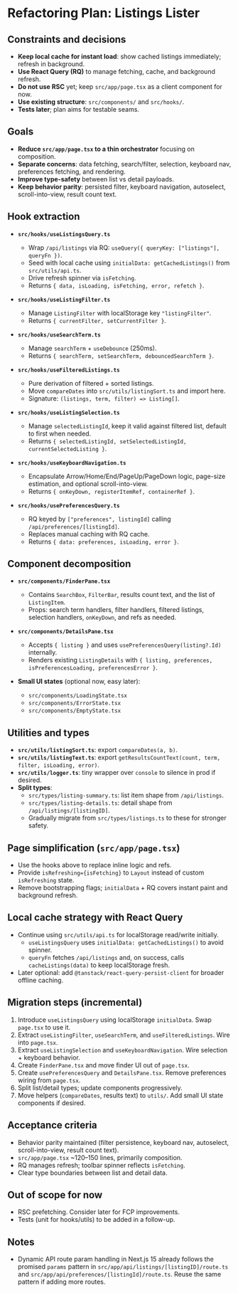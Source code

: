 # Refactoring Plan: Listings Lister

## Constraints and decisions
- **Keep local cache for instant load**: show cached listings immediately; refresh in background.
- **Use React Query (RQ)** to manage fetching, cache, and background refresh.
- **Do not use RSC** yet; keep `src/app/page.tsx` as a client component for now.
- **Use existing structure**: `src/components/` and `src/hooks/`.
- **Tests later**; plan aims for testable seams.

## Goals
- **Reduce `src/app/page.tsx` to a thin orchestrator** focusing on composition.
- **Separate concerns**: data fetching, search/filter, selection, keyboard nav, preferences fetching, and rendering.
- **Improve type-safety** between list vs detail payloads.
- **Keep behavior parity**: persisted filter, keyboard navigation, autoselect, scroll-into-view, result count text.

## Hook extraction
- **`src/hooks/useListingsQuery.ts`**
  - Wrap `/api/listings` via RQ: `useQuery({ queryKey: ["listings"], queryFn })`.
  - Seed with local cache using `initialData: getCachedListings()` from `src/utils/api.ts`.
  - Drive refresh spinner via `isFetching`.
  - Returns `{ data, isLoading, isFetching, error, refetch }`.

- **`src/hooks/useListingFilter.ts`**
  - Manage `ListingFilter` with localStorage key `"listingFilter"`.
  - Returns `{ currentFilter, setCurrentFilter }`.

- **`src/hooks/useSearchTerm.ts`**
  - Manage `searchTerm` + `useDebounce` (250ms).
  - Returns `{ searchTerm, setSearchTerm, debouncedSearchTerm }`.

- **`src/hooks/useFilteredListings.ts`**
  - Pure derivation of filtered + sorted listings.
  - Move `compareDates` into `src/utils/listingSort.ts` and import here.
  - Signature: `(listings, term, filter) => Listing[]`.

- **`src/hooks/useListingSelection.ts`**
  - Manage `selectedListingId`, keep it valid against filtered list, default to first when needed.
  - Returns `{ selectedListingId, setSelectedListingId, currentSelectedListing }`.

- **`src/hooks/useKeyboardNavigation.ts`**
  - Encapsulate Arrow/Home/End/PageUp/PageDown logic, page-size estimation, and optional scroll-into-view.
  - Returns `{ onKeyDown, registerItemRef, containerRef }`.

- **`src/hooks/usePreferencesQuery.ts`**
  - RQ keyed by `["preferences", listingId]` calling `/api/preferences/[listingId]`.
  - Replaces manual caching with RQ cache.
  - Returns `{ data: preferences, isLoading, error }`.

## Component decomposition
- **`src/components/FinderPane.tsx`**
  - Contains `SearchBox`, `FilterBar`, results count text, and the list of `ListingItem`.
  - Props: search term handlers, filter handlers, filtered listings, selection handlers, `onKeyDown`, and refs as needed.

- **`src/components/DetailsPane.tsx`**
  - Accepts `{ listing }` and uses `usePreferencesQuery(listing?.Id)` internally.
  - Renders existing `ListingDetails` with `{ listing, preferences, isPreferencesLoading, preferencesError }`.

- **Small UI states** (optional now, easy later):
  - `src/components/LoadingState.tsx`
  - `src/components/ErrorState.tsx`
  - `src/components/EmptyState.tsx`

## Utilities and types
- **`src/utils/listingSort.ts`**: export `compareDates(a, b)`.
- **`src/utils/listingText.ts`**: export `getResultsCountText(count, term, filter, isLoading, error)`.
- **`src/utils/logger.ts`**: tiny wrapper over `console` to silence in prod if desired.
- **Split types**:
  - `src/types/listing-summary.ts`: list item shape from `/api/listings`.
  - `src/types/listing-details.ts`: detail shape from `/api/listings/[listingID]`.
  - Gradually migrate from `src/types/listings.ts` to these for stronger safety.

## Page simplification (`src/app/page.tsx`)
- Use the hooks above to replace inline logic and refs.
- Provide `isRefreshing={isFetching}` to `Layout` instead of custom `isRefreshing` state.
- Remove bootstrapping flags; `initialData` + RQ covers instant paint and background refresh.

## Local cache strategy with React Query
- Continue using `src/utils/api.ts` for localStorage read/write initially.
  - `useListingsQuery` uses `initialData: getCachedListings()` to avoid spinner.
  - `queryFn` fetches `/api/listings` and, on success, calls `cacheListings(data)` to keep localStorage fresh.
- Later optional: add `@tanstack/react-query-persist-client` for broader offline caching.

## Migration steps (incremental)
1) Introduce `useListingsQuery` using localStorage `initialData`. Swap `page.tsx` to use it.
2) Extract `useListingFilter`, `useSearchTerm`, and `useFilteredListings`. Wire into `page.tsx`.
3) Extract `useListingSelection` and `useKeyboardNavigation`. Wire selection + keyboard behavior.
4) Create `FinderPane.tsx` and move finder UI out of `page.tsx`.
5) Create `usePreferencesQuery` and `DetailsPane.tsx`. Remove preferences wiring from `page.tsx`.
6) Split list/detail types; update components progressively.
7) Move helpers (`compareDates`, results text) to `utils/`. Add small UI state components if desired.

## Acceptance criteria
- Behavior parity maintained (filter persistence, keyboard nav, autoselect, scroll-into-view, result count text).
- `src/app/page.tsx` ~120–150 lines, primarily composition.
- RQ manages refresh; toolbar spinner reflects `isFetching`.
- Clear type boundaries between list and detail data.

## Out of scope for now
- RSC prefetching.  Consider later for FCP improvements.
- Tests (unit for hooks/utils) to be added in a follow-up.

## Notes
- Dynamic API route param handling in Next.js 15 already follows the promised `params` pattern in `src/app/api/listings/[listingID]/route.ts` and `src/app/api/preferences/[listingId]/route.ts`. Reuse the same pattern if adding more routes.
